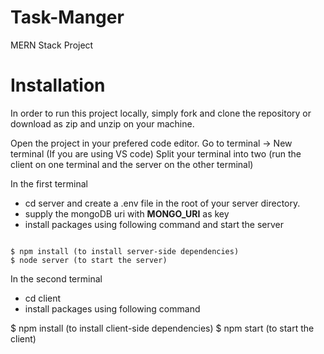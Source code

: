 # Task-Manger
MERN Stack Project

# Installation
In order to run this project locally, simply fork and clone the repository or download as zip and unzip on your machine.

  Open the project in your prefered code editor.
  Go to terminal -> New terminal (If you are using VS code)
  Split your terminal into two (run the client on one terminal and the server on the other terminal)

In the first terminal
- cd server and create a .env file in the root of your server directory.
- supply the mongoDB uri with **MONGO_URI** as key
- install packages using following command and start the server
<code>
$ npm install (to install server-side dependencies)
$ node server (to start the server)
</code>


In the second terminal
- cd client 
- install packages using following command 

$ npm install (to install client-side dependencies)
$ npm start (to start the client)
